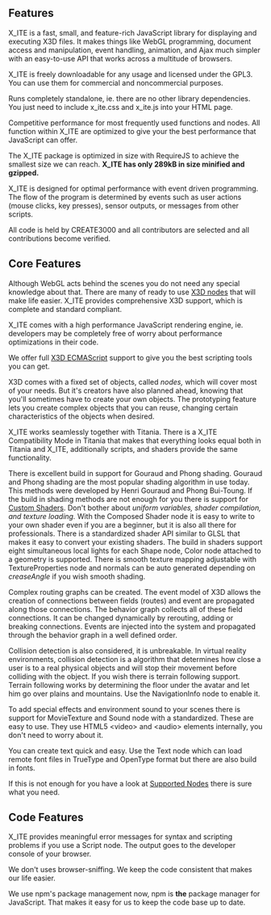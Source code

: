 ## Features

X\_ITE is a fast, small, and feature-rich JavaScript library for displaying and executing X3D files. It makes things like WebGL programming, document access and manipulation, event handling, animation, and Ajax much simpler with an easy-to-use API that works across a multitude of browsers.

X\_ITE is freely downloadable for any usage and licensed under the GPL3. You can use them for commercial and noncommercial purposes.

Runs completely standalone, ie. there are no other library dependencies. You just need to include x\_ite.css and x\_ite.js into your HTML page.

Competitive performance for most frequently used functions and nodes. All function within X\_ITE are optimized to give your the best performance that JavaScript can offer.

The X\_ITE package is optimized in size with RequireJS to achieve the smallest size we can reach. **X\_ITE has only 289kB in size minified and gzipped.**

X\_ITE is designed for optimal performance with event driven programming. The flow of the program is determined by events such as user actions (mouse clicks, key presses), sensor outputs, or messages from other scripts.

All code is held by CREATE3000 and all contributors are selected and all contributions become verified.

## Core Features

Although WebGL acts behind the scenes you do not need any special knowledge about that. There are many of ready to use [X3D nodes](/x_ite/Supported-Nodes.html) that will make life easier. X\_ITE provides comprehensive X3D support, which is complete and standard compliant.

X\_ITE comes with a high performance JavaScript rendering engine, ie. developers may be completely free of worry about performance optimizations in their code.

We offer full [X3D ECMAScript](/x_ite/ECMAScript-Object-and-Function-Definitions.html) support to give you the best scripting tools you can get.

X3D comes with a fixed set of objects, called *nodes,* which will cover most of your needs. But it's creators have also planned ahead, knowing that you'll sometimes have to create your own objects. The prototyping feature lets you create complex objects that you can reuse, changing certain characteristics of the objects when desired.

X\_ITE works seamlessly together with Titania. There is a X\_ITE Compatibility Mode in Titania that makes that everything looks equal both in Titania and X\_ITE, additionally scripts, and shaders provide the same functionality.

There is excellent build in support for Gouraud and Phong shading. Gouraud and Phong shading are the most popular shading algorithm in use today. This methods were developed by Henri Gouraud and Phong Bui-Toung. If the build in shading methods are not enough for you there is support for [Custom Shaders](/x_ite/Custom-Shaders.html). Don't bother about *uniform variables, shader compilation, and texture loading.* With the Composed Shader node it is easy to write to your own shader even if you are a beginner, but it is also all there for professionals. There is a standardized shader API similar to GLSL that makes it easy to convert your existing shaders. The build in shaders support eight simultaneous local lights for each Shape node, Color node attached to a geometry is supported. There is smooth texture mapping adjustable with TextureProperties node and normals can be auto generated depending on *creaseAngle* if you wish smooth shading.

Complex routing graphs can be created. The event model of X3D allows the creation of connections between fields (routes) and event are propagated along those connections. The behavior graph collects all of these field connections. It can be changed dynamically by rerouting, adding or breaking connections. Events are injected into the system and propagated through the behavior graph in a well defined order.

Collision detection is also considered, it is unbreakable. In virtual reality environments, collision detection is a algorithm that determines how close a user is to a real physical objects and will stop their movement before colliding with the object. If you wish there is terrain following support. Terrain following works by determining the floor under the avatar and let him go over plains and mountains. Use the NavigationInfo node to enable it.

To add special effects and environment sound to your scenes there is support for MovieTexture and Sound node with a standardized. These are easy to use. They use HTML5 &lt;video&gt; and &lt;audio&gt; elements internally, you don't need to worry about it.

You can create text quick and easy. Use the Text node which can load remote font files in TrueType and OpenType format but there are also build in fonts.

If this is not enough for you have a look at [Supported Nodes](/x_ite/Supported-Nodes.html) there is sure what you need.

## Code Features

X\_ITE provides meaningful error messages for syntax and scripting problems if you use a Script node. The output goes to the developer console of your browser.

We don't uses browser-sniffing. We keep the code consistent that makes our life easier.

We use npm's package management now, npm is **the** package manager for JavaScript. That makes it easy for us to keep the code base up to date.
